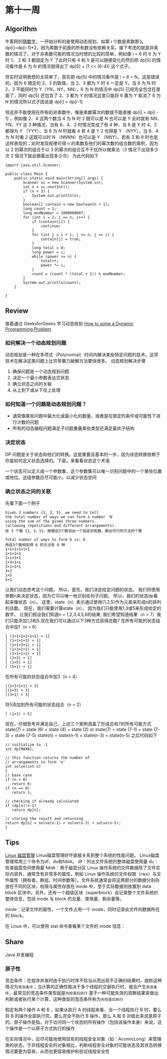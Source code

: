 # 第十一周

## Algorithm
牛客网的[猜数字](https://www.nowcoder.com/questionTerminal/0a5b316cfe9d4c4ba89c6c57a1ee516e)，一开始分析的是使用动态规划，如第 i 个数是素数那么 dp[i]=dp[i-1]*2，因为素数于前面的所有数没有依赖关系，接下考虑的就是非素数的情况了，对于非素数可能的情况当时想的比较的简单，例如像 i = 6 时 6 为 Y 时 1、 2 和 3 都固定为 Y 了此时只有 4 和 5 是可以随便变化的然后把 dp[5] 的情况看作是 6 为 N 的情况就得出了 dp[5] + (1 << (6-4)) 这个式子。

但实时证明我想的太简单了，首先把 dp[5] 中的情况看作是 i = 6 = N，这是错误的，因为 6 限定的 2、3 的取值，当 2、3 都为 Y 时 6 一定是 Y，当 6 为 N 时 2、3 不能同时为 Y（YN，NY，NN），6 为 N 的情况中 dp[5] 已经完全包含在里面了，同时 dp[5] 还包含了 2、3 都为 Y 的情况这里只能将 6 置为 Y 抵消了 6 为 N 的情况所以式子因该是 dp[i] = dp[i-1]

但这并不能使用在所有的非素数中，像是素数幂次的数就不能直接 dp[i] = dp[i - 1] ，例如像 2、4 这两个数当 4 为 N 时 2 既可以是 N 也可以是 Y 此时就有 NN、YN、YY 这 3 种情况，当有 8、4、2 时情况变成了有 4 种，当 8 是 Y 时 4、2 都得为 Y （YYY）、当 8 为 N 时就看 4 若 4 是 Y 2 也得是 Y （NYY），当 8、4 为 N 时看 2 这既可以时 N （NNNN）也可以是 Y （NNY）。若有 3 和 9 时也是这样表现的；此时发现规律可得 n 的素数及他们的幂次数的组合数的乘积，因为以 2 的幂次的组合于以 3 的幂次的组合互不干扰所以做乘法（3 情况下出现多少次 2 情况下就会跟着出现多少次）
为此代码如下
```
import java.util.Scanner;

public class Main {
    public static void main(String[] args) {
        Scanner sc = new Scanner(System.in);
        int n = sc.nextInt();
        if (n < 3) {
            System.out.println(n);
        }
        boolean[] contain = new boolean[n + 1];
        long count = 1;
        long modNumber = 1000000007;
        for (int i = 2; i <= n; i++) {
            if (contain[i]) {
                continue;
            }
            for (int j = i + i; j <= n; j += i) {
                contain[j] = true;
            }
            long total = 0;
            long power = i;
            while (power <= n) {
                total++;
                power *= i;
            }
            count = (count * (total + 1)) % modNumber;
        }
        System.out.println(count);
    }

}
```
## Review
接着通过 GeeksforGeeks 学习动态规划
[How to solve a Dynamic Programming Problem](https://www.geeksforgeeks.org/solve-dynamic-programming-problem/)
### 如何解决一个动态规划问题
动态规划是一种在多项式（Polynomial）时间内解决某些特定问题的技术。这项技术在解决这类问题上比穷举暴力破解方法要快很多。
动态规划解决步骤
1. 确保问题是一个动态规划问题
2. 决定一个最小参数表达式状态
3. 确立状态之间的关联
4. 从上到下或从下往上处理
   
### 如何知道一个问题是动态规划问题？
 - 通常像某些问题中最大化或最小化的数量，或者是在限定的条件或可能性下进行计数的问题
 - 所有的动态编程问题满足子问题重叠某些类型还满足最优子结构

### 决定状态
DP 问题是关于状态和他们的转换。这是重要且基本的一步，因为状态转换依赖于你是如何定义状态选择的。下面，来看看状态这个术语

一个状态可以定义成一个参数集，这个参数集可以唯一识别问题中的一个某些位置或地位。这组参数应尽可能小，以减少状态空间

### 确立状态之间的关联
先看下面一个例子
```
Given 3 numbers {1, 3, 5}, we need to tell
the total number of ways we can form a number 'N' 
using the sum of the given three numbers.
(allowing repetitions and different arrangements).
给 3 个数 {1，3，5}，根据这3个数加出一个指定的和数，解出可行的方法的个数

Total number of ways to form 6 is: 8
用这3个数相加得 6 的方法有 8 种
1+1+1+1+1+1
1+1+1+3
1+1+3+1
1+3+1+1
3+1+1+1
3+3
1+5
5+1
```
让我们动态思考这个问题。 所以，首先，我们决定给定问题的状态。 我们将使用参数n来决定状态，因为它可以唯一地识别任何子问题。 所以，我们的状态dp看起来像状态（n）。 这里，state（n）表示通过使用{1,3,5}作为元素来形成n的排列的总数。 现在，我们需要计算state（n）。
 因为我们只能使用1,3或5来形成给定的数字。 让我们假设我们知道n = 1,2,3,4,5,6的结果; 我们希望知道结果（n = 7）我们只能添加1,3和5.现在我们可以通过以下3种方式获得总数7
 在所有可能的状态组合中加1（n = 6）
 ```
[ (1+1+1+1+1+1) + 1]
[ (1+1+1+3) + 1]
[ (1+1+3+1) + 1]
[ (1+3+1+1) + 1]
[ (3+1+1+1) + 1]
[ (3+3) + 1]
[ (1+5) + 1]
[ (5+1) + 1]
 ```
 在所有可能的状态组合中加3（n = 4）
 ```
[(1+1+1+1) + 3]
[(1+3) + 3]
[(3+1) + 3]
 ```
 将5添加到所有可能的状态组合（n = 2）
 ```
 [ (1+1) + 5]
 ```
 现在，仔细思考并满足自己，上述三个案例涵盖了形成总和7的所有可能方式
 state(7) = state (6) + state (4) + state (2)
or
state(7) = state (7-1) + state (7-3) + state (7-5)
 state(n) = state(n-1) + state(n-3) + state(n-5)
之后代码如下
 ```
// initialize to -1 
int dp[MAXN]; 

// this function returns the number of 
// arrangements to form 'n' 
int solve(int n) 
{ 
// base case 
if (n < 0) 
	return 0; 
if (n == 0) 
	return 1; 

// checking if already calculated 
if (dp[n]!=-1) 
	return dp[n]; 

// storing the result and returning 
return dp[n] = solve(n-1) + solve(n-3) + solve(n-5); 
} 

 ```
## Tips
[Linux 磁盘管理](https://www.runoob.com/linux/linux-filesystem.html)
Linux磁盘管理好坏直接关系到整个系统的性能问题。
Linux磁盘管理常用三个命令为df、du和fdisk。
df：列出文件系统的整体磁盘使用量
du：检查磁盘空间使用量
fdisk：用于磁盘分区
Linux 操作系统的文件数据除了文件实际内容外，通常含有非常多的属性，例如 Linux 操作系统的文件权限（rwx）与文件属性（拥有者、群组、时间参数等）。文件系统通常会将这两部分的数据分别存放在不同的区块，权限与属性存放在 inode 中，至于实际数据则放置到 data block 区块中。另外，还有一个超级区块（superblock）会记录整个文件系统的整体信息，包括 inode 与 block 的总量、使用量、剩余量等。

inode：记录文件的属性，一个文件占用一个 inode，同时记录此文件的数据所在的 block。

在 Linux 中，可以使用 stat 命令查看某个文件的 inode 信息：

## Share
Java 并发编程
### 原子性
竞态条件：在程序并发时由于执行时序不恰当从而出现不正确的结果时，就称这种情况为`竞态条件`；当计算的正确性取决于多个线程的交替执行时，就会产生`竞态条件`，最常见的竞态条件类型就是`先检查后执行`
基于一种可能失效的观察结果来做出判断或者执行某个计算，这种类型的竞态条件称为`先检查后执行`

假定有两个操作 A 和 B ，如果从执行 A 的线程来看，当一个线程执行 B 时，要么将 B 的操作全部执行完，要么完全不执行 B 操作，那么 A 和 B 对彼此来说是原子的。原子操作是指，对于访问同一个状态的所有操作（包括该操作本身）来说，这个操作是一个以原子方式执行的操作

在实际情况中，应尽可能地使用现有的线程安全对象（如：AcomicLong）来管理类的状态。于非线程安全的对象相比，判断线程安全对象的可能状态及其状态转换情况要更为容易，从而也更容易维护和验证线程安全性